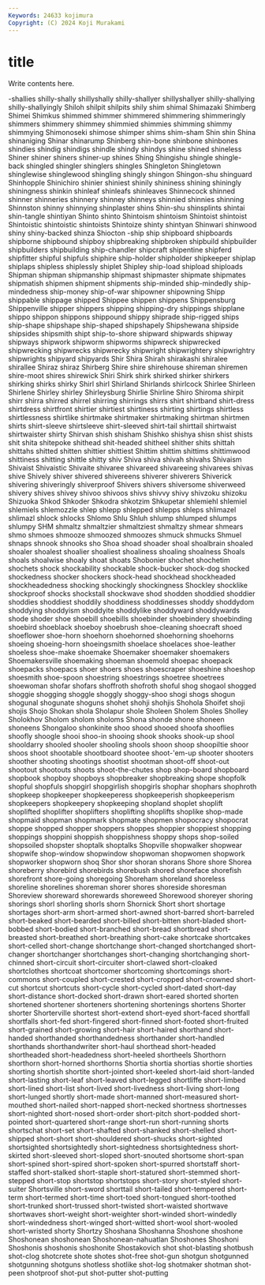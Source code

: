 ```yaml
---
Keywords: 24633 kojimura
Copyright: (C) 2024 Koji Murakami
---
```


# title

Write contents here.



-shallies
shilly-shally shillyshally shilly-shallyer shillyshallyer shilly-shallying shilly-shallyingly Shiloh shilpit shilpits shily
shim shimal Shimazaki Shimberg Shimei Shimkus shimmed shimmer shimmered shimmering
shimmeringly shimmers shimmery shimmey shimmied shimmies shimming shimmy shimmying Shimonoseki
shimose shimper shims shim-sham Shin shin Shina shinaniging Shinar shinarump
Shinberg shin-bone shinbone shinbones shindies shindig shindigs shindle shindy shindys
shine shined shineless Shiner shiner shiners shiner-up shines Shing Shingishu
shingle shingle-back shingled shingler shinglers shingles Shingleton Shingletown shinglewise shinglewood
shingling shingly shingon Shingon-shu shinguard Shinhopple Shinichiro shinier shiniest shinily
shininess shining shiningly shiningness shinkin shinleaf shinleafs shinleaves Shinnecock shinned
shinner shinneries shinnery shinney shinneys shinnied shinnies shinning Shinnston shinny
shinnying shinplaster shins Shin-shu shinsplints shintai shin-tangle shintiyan Shinto shinto
Shintoism shintoism Shintoist shintoist Shintoistic shintoistic shintoists Shintoize shinty shintyan
Shinwari shinwood shiny shiny-backed shinza Shiocton -ship ship shipboard shipboards
shipborne shipbound shipboy shipbreaking shipbroken shipbuild shipbuilder shipbuilders shipbuilding ship-chandler
shipcraft shipentine shipferd shipfitter shipful shipfuls shiphire ship-holder shipholder shipkeeper
shiplap shiplaps shipless shiplessly shiplet Shipley ship-load shipload shiploads Shipman
shipman shipmanship shipmast shipmaster shipmate shipmates shipmatish shipmen shipment shipments
ship-minded ship-mindedly ship-mindedness ship-money ship-of-war shipowner shipowning Shipp shippable shippage
shipped Shippee shippen shippens Shippensburg Shippenville shipper shippers shipping shipping-dry
shippings shipplane shippo shippon shippons shippound shippy shiprade ship-rigged ships
ship-shape shipshape ship-shaped shipshapely Shipshewana shipside shipsides shipsmith shipt ship-to-shore
shipward shipwards shipway shipways shipwork shipworm shipworms shipwreck shipwrecked shipwrecking
shipwrecks shipwrecky shipwright shipwrightery shipwrightry shipwrights shipyard shipyards Shir Shira
Shirah shirakashi shiralee shirallee Shiraz shiraz Shirberg Shire shire shirehouse
shireman shiremen shire-moot shires shirewick Shiri Shirk shirk shirked shirker
shirkers shirking shirks shirky Shirl shirl Shirland Shirlands shirlcock Shirlee
Shirleen Shirlene Shirley shirley Shirleysburg Shirlie Shirline Shiro Shiroma shirpit
shirr shirra shirred shirrel shirring shirrings shirrs shirt shirtband shirt-dress
shirtdress shirtfront shirtier shirtiest shirtiness shirting shirtings shirtless shirtlessness shirtlike
shirtmake shirtmaker shirtmaking shirtman shirtmen shirts shirt-sleeve shirtsleeve shirt-sleeved shirt-tail
shirttail shirtwaist shirtwaister shirty Shirvan shish shisham Shishko shishya shisn
shist shists shit shita shitepoke shithead shit-headed shitheel shither shits
shittah shittahs shitted shitten shittier shittiest Shittim shittim shittims shittimwood
shittiness shitting shittle shitty shiv Shiva shiva shivah shivahs Shivaism
Shivaist Shivaistic Shivaite shivaree shivareed shivareeing shivarees shivas shive Shively
shiver shivered shivereens shiverer shiverers Shiverick shivering shiveringly shiverproof Shivers
shivers shiversome shiverweed shivery shives shivey shivoo shivoos shivs shivvy
shivy shivzoku shizoku Shizuoka Shkod Shkoder Shkodra shkotzim Shkupetar shlemiehl
shlemiel shlemiels shlemozzle shlep shlepp shlepped shlepps shleps shlimazel shlimazl
shlock shlocks Shlomo Shlu Shluh shlump shlumped shlumps shlumpy SHM
shmaltz shmaltzier shmaltziest shmaltzy shmear shmears shmo shmoes shmooze shmoozed
shmoozes shmuck shmucks Shmuel shnaps shnook shnooks sho Shoa shoad
shoader shoal shoalbrain shoaled shoaler shoalest shoalier shoaliest shoaliness shoaling
shoalness Shoals shoals shoalwise shoaly shoat shoats Shobonier shochet shochetim
shochets shock shockability shockable shock-bucker shock-dog shocked shockedness shocker shockers
shock-head shockhead shockheaded shockheadedness shocking shockingly shockingness Shockley shocklike shockproof
shocks shockstall shockwave shod shodden shoddied shoddier shoddies shoddiest shoddily
shoddiness shoddinesses shoddy shoddydom shoddying shoddyism shoddyite shoddylike shoddyward shoddywards
shode shoder shoe shoebill shoebills shoebinder shoebindery shoebinding shoebird shoeblack
shoeboy shoebrush shoe-cleaning shoecraft shoed shoeflower shoe-horn shoehorn shoehorned shoehorning
shoehorns shoeing shoeing-horn shoeingsmith shoelace shoelaces shoe-leather shoeless shoe-make shoemake
Shoemaker shoemaker shoemakers Shoemakersville shoemaking shoeman shoemold shoepac shoepack shoepacks
shoepacs shoer shoers shoes shoescraper shoeshine shoeshop shoesmith shoe-spoon shoestring
shoestrings shoetree shoetrees shoewoman shofar shofars shoffroth shofroth shoful shog
shogaol shogged shoggie shogging shoggle shoggly shoggy-shoo shogi shogs shogun
shogunal shogunate shoguns shohet shohji shohjis Shohola Shoifet shoji shojis
Shojo Shokan shola Sholapur shole Sholeen Sholem Sholes Sholley Sholokhov
Sholom sholom sholoms Shona shonde shone shoneen shoneens Shongaloo shonkinite
shoo shood shooed shoofa shooflies shoofly shoogle shooi shoo-in shooing
shook shooks shook-up shool shooldarry shooled shooler shooling shools shoon
shoop shoopiltie shoor shoos shoot shootable shootboard shootee shoot-'em-up shooter
shooters shoother shooting shootings shootist shootman shoot-off shoot-out shootout shootouts
shoots shoot-the-chutes shop shop-board shopboard shopbook shopboy shopboys shopbreaker shopbreaking
shope shopfolk shopful shopfuls shopgirl shopgirlish shopgirls shophar shophars shophroth
shopkeep shopkeeper shopkeeperess shopkeeperish shopkeeperism shopkeepers shopkeepery shopkeeping shopland shoplet
shoplift shoplifted shoplifter shoplifters shoplifting shoplifts shoplike shop-made shopmaid shopman
shopmark shopmate shopmen shopocracy shopocrat shoppe shopped shopper shoppers shoppes
shoppier shoppiest shopping shoppings shoppini shoppish shoppishness shoppy shops shop-soiled
shopsoiled shopster shoptalk shoptalks Shopville shopwalker shopwear shopwife shop-window shopwindow
shopwoman shopwomen shopwork shopworker shopworn shoq Shor shor shoran shorans
Shore shore Shorea shoreberry shorebird shorebirds shorebush shored shoreface shorefish
shorefront shore-going shoregoing Shoreham shoreland shoreless shoreline shorelines shoreman shorer
shores shoreside shoresman Shoreview shoreward shorewards shoreweed Shorewood shoreyer shoring
shorings shorl shorling shorls shorn Shornick Short short shortage shortages
short-arm short-armed short-awned short-barred short-barreled short-beaked short-bearded short-billed short-bitten short-bladed
short-bobbed short-bodied short-branched short-bread shortbread short-breasted short-breathed short-breathing short-cake shortcake
shortcakes short-celled short-change shortchange short-changed shortchanged short-changer shortchanger shortchanges short-changing
shortchanging short-chinned short-circuit short-circuiter short-clawed short-cloaked shortclothes shortcoat shortcomer shortcoming
shortcomings short-commons short-coupled short-crested short-cropped short-crowned short-cut shortcut shortcuts short-cycle
short-cycled short-dated short-day short-distance short-docked short-drawn short-eared shorted shorten shortened
shortener shorteners shortening shortenings shortens Shorter shorter Shorterville shortest short-extend
short-eyed short-faced shortfall shortfalls short-fed short-fingered short-finned short-footed short-fruited short-grained
short-growing short-hair short-haired shorthand short-handed shorthanded shorthandedness shorthander short-handled shorthands
shorthandwriter short-haul shorthead short-headed shortheaded short-headedness short-heeled shortheels Shorthorn shorthorn
short-horned shorthorns Shortia shortia shortias shortie shorties shorting shortish shortite
short-jointed short-keeled short-laid short-landed short-lasting short-leaf short-leaved short-legged shortliffe short-limbed
short-lined short-list short-lived short-livedness short-living short-long short-lunged shortly short-made short-manned
short-measured short-mouthed short-nailed short-napped short-necked shortness shortnesses short-nighted short-nosed short-order
short-pitch short-podded short-pointed short-quartered short-range short-run short-running shorts shortschat short-set
short-shafted short-shanked short-shelled short-shipped short-short short-shouldered short-shucks short-sighted shortsighted shortsightedly
short-sightedness shortsightedness short-skirted short-sleeved short-sloped short-snouted shortsome short-span short-spined short-spired
short-spoken short-spurred shortstaff short-staffed short-stalked short-staple short-statured short-stemmed short-stepped short-stop
shortstop shortstops short-story short-styled short-suiter Shortsville short-sword shorttail short-tailed short-tempered
short-term short-termed short-time short-toed short-tongued short-toothed short-trunked short-trussed short-twisted short-waisted
shortwave shortwaves short-weight short-weighter short-winded short-windedly short-windedness short-winged short-witted short-wool
short-wooled short-wristed shorty Shortzy Shoshana Shoshanna Shoshone shoshone Shoshonean shoshonean
Shoshonean-nahuatlan Shoshones Shoshoni Shoshonis shoshonis shoshonite Shostakovich shot shot-blasting shotbush
shot-clog shotcrete shote shotes shot-free shot-gun shotgun shotgunned shotgunning shotguns
shotless shotlike shot-log shotmaker shotman shot-peen shotproof shot-put shot-putter shot-putting

